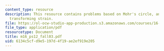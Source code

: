 ```yaml
---
content_type: resource
description: This resource contains problems based on Mohr's circle, and methods for
  transforming strain.
file: https://ol-ocw-studio-app-production.s3.amazonaws.com/courses/16-01-unified-engineering-i-ii-iii-iv-fall-2005-spring-2006/6134c5cfd9e5197d4f19ae2ef919e205_m16_ps12_fall03.pdf
file_type: application/pdf
resourcetype: Document
title: m16_ps12_fall03.pdf
uid: 6134c5cf-d9e5-197d-4f19-ae2ef919e205
---
```


